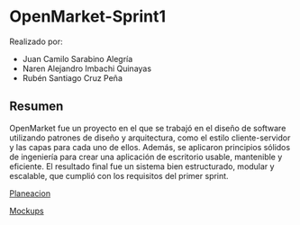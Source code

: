 # OpenMarket-Sprint1

Realizado por:
- Juan Camilo Sarabino Alegría
- Naren Alejandro Imbachi Quinayas
- Rubén Santiago Cruz Peña 

## Resumen

OpenMarket fue un proyecto en el que se trabajó en el diseño de software utilizando patrones de diseño 
y arquitectura, como el estilo cliente-servidor y las capas para cada uno de ellos. Además, 
se aplicaron principios sólidos de ingeniería para crear una aplicación de escritorio usable, mantenible
y eficiente. El resultado final fue un sistema bien estructurado, modular y escalable, 
que cumplió con los requisitos del primer sprint. 

[Planeacion](https://software1cauca.atlassian.net/jira/software/projects/OP/boards/3/roadmap)

[Mockups](https://app.uizard.io/prototypes/MLr5m4LLdGcP65gxa5e6)
